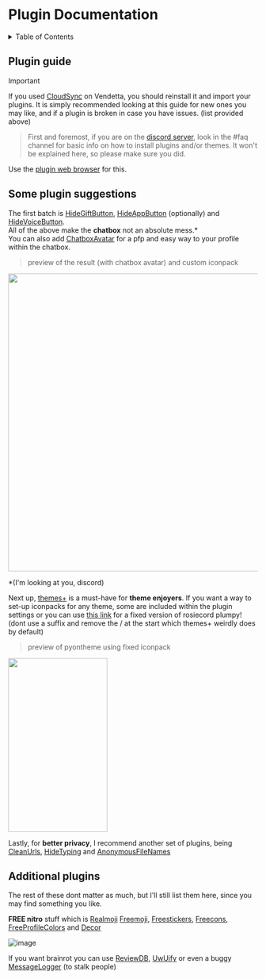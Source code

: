 # Plugin Documentation

<details>
    <summary>Table of Contents</summary>
    
___
1. [Broken plugins](##broken-plugins)
    1. [What doesn't work](#what-doesnt-work)
2. [Plugin guide](#plugin-guide)
    1. [Some plugin suggestions](#Some-plugin-suggestions)
## Broken plugins
This is an extensive list of every plugin from Vendetta you should uninstall (sob).
| Plugin name | Issue |
| --------- | :----------------------- |
| RolesColourEverywhere | Show in members list setting specifically causes crash |
| CustomTimestamps | Causes crash |
| CustomUserTags-cuc | Not working |
| CustomTags | "       " |
| Fakeavatar | "       " |
| Betterfolders | "      " |
| ReverseImageSearch | "       " |
| HideServers | "       " |
| AlwaysAnimate | "       " |
| NoCompression | "       " |
| SquareProfilePics | "       " |
| LocalPins | "       " |
| PinSettings | "       " |
| SplitMessages | "       " |
| RealMoji | "        " |
| StealMoji | "       " |
| SystemInfo | "       " |
| MessageLogger | Buggy |
| NoDelete | "       " |
___
</details>

## Plugin guide

> [!IMPORTANT]
> If you used [CloudSync](https://vd-plugins.github.io/proxy/vendetta.nexpid.xyz/cloud-sync/) on Vendetta, you should reinstall it and import your plugins. It is simply recommended looking at this guide for new ones you may like, and if a plugin is broken in case you have issues. (list provided above)

> First and foremost, if you are on the [discord server](https://discord.gg/pyoncord), look in the #faq channel for basic info on how to install plugins and/or themes. It 
won't be explained here, so please make sure you did.

Use the [plugin web browser](https://vd-plugins.github.io/web/#) for this. 

## Some plugin suggestions

The first batch is [HideGiftButton](https://vd-plugins.github.io/proxy/amsyarasyiq.github.io/letup/HideGiftButton/), [HideAppButton](https://rico040.github.io/bunny-plugins/hideappbutton/) (optionally) and [HideVoiceButton](https://aliernfrog.github.io/vd-plugins/HideVoiceButton/). <br>
All of the above make the **chatbox** not an absolute mess.* <br>
You can also add [ChatboxAvatar](https://vd-plugins.github.io/proxy/cynosphere.github.io/VendettaPlugins/ChatboxAvatar/) for a pfp and easy way to your profile within the chatbox.

> preview of the result (with chatbox avatar) and custom iconpack

<img src="https://github.com/rennpy/pyonguide/assets/158360149/f610bc0b-6183-453e-b1b8-6be19c0a4a29" width="600">

*(I'm looking at you, discord) 

Next up, [themes+](https://vd-plugins.github.io/proxy/fres621.github.io/vendetta-plugins/BetterSearch/) is a must-have for **theme enjoyers**. If you want a way to set-up iconpacks for any theme, some are included within the plugin settings or you can use [this link](https://raw.githubusercontent.com/rairof/discord-iconpacks/master/Packs/Plumpy/) for a fixed version of rosiecord plumpy! (dont use a suffix and remove the / at the start which themes+ weirdly does by default)

> preview of pyontheme using fixed iconpack

<img src="https://github.com/rennpy/pyonguide/assets/158360149/62a13fd6-0e66-429c-8c5b-9da65635c1a6" width="200" height="350"> <br>

Lastly, for **better privacy**, I recommend another set of plugins, being [CleanUrls](https://vd-plugins.github.io/proxy/vendetta.nexpid/.xyz/clean-urls/), [HideTyping](https://vd-plugins.github.io/proxy/redstonekasi.github.io/vendetta-plugins/no-typing/) and [AnonymousFileNames](https://vd-plugins.github.io/proxy/maisymoe.github.io/strife/AnonymousFileNames/)

## Additional plugins

The rest of these dont matter as much, but I'll still list them here, since you may find something you like.

**FREE nitro** stuff which is 
[Realmoji](https://vd-plugins.github.io/proxy/redstonekasi.github.io/vendetta-plugins/realmoji/) 
[Freemoji](https://vd-plugins.github.io/proxy/maisymoe.github.io/strife/Freemoji/), [Freestickers](https://vd-plugins.github.io/proxy/aliernfrog.github.io/vd-plugins/FreeStickers/), [Freecons](https://vd-plugins.github.io/proxy/dziurwa14.github.io/vendetta-plugins/Freecons/), [FreeProfileColors](https://vd-plugins.github.io/proxy/twnlink.github.io/vendetta-plugins/FreeProfileColors/) and [Decor](https://vd-plugins.github.io/proxy/decor-discord.github.io/vendetta-plugin/)

![image](https://github.com/rennpy/pyonguide/assets/158360149/f21f4185-6fb0-4324-bff4-852bb72a66aa)

If you want brainrot you can use [ReviewDB](https://janisslsm.github.io/vdplugins/ReviewDB/), [UwUify](https://vd-plugins.github.io/proxy/exhq.github.io/vendetta/uwuify/) or even a buggy [MessageLogger](https://angelix1.github.io/VP/message_logger/) (to stalk people)
